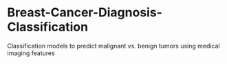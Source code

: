 # Breast-Cancer-Diagnosis-Classification
Classification models to predict malignant vs. benign tumors using medical imaging features
